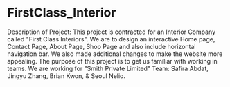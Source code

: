 # FirstClass_Interior
Description of Project:
  This project is contracted for an Interior Company called "First Class Interiors". We are to design an interactive Home page, Contact Page, About Page, Shop Page and     also include horizontal navigation bar. We also made additional changes to make the website more appealing.
The purpose of this project is to get us familiar with working in teams.
We are working for "Smith Private Limited"
  Team: Safira Abdat, Jingyu Zhang, Brian Kwon, & Seoul Nelio.

